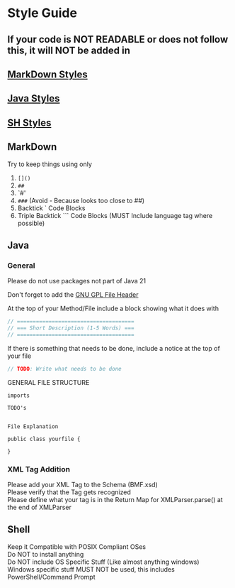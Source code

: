 # Style Guide
  
## If your code is NOT READABLE or does not follow this, it will NOT be added in 
  
## [MarkDown Styles](#markdown)
## [Java Styles](#java)
## [SH Styles](#shell)
  
## MarkDown 
Try to keep things using only
1. `[]()`
2. `##`
3. `#'
4. `###` (Avoid - Because looks too close to ##)
5. Backtick ` Code Blocks
6. Triple Backtick ``` Code Blocks (MUST Include language tag where possible)

## Java
  
### General
  
Please do not use packages not part of Java 21  
  
Don't forget to add the [GNU GPL File Header](HEADER.MD)  
  
At the top of your Method/File include a block showing what it does with
```java
// =====================================
// === Short Description (1-5 Words) ===
// =====================================
```
  
If there is something that needs to be done, include a notice at the top of your file
```java
// TODO: Write what needs to be done
```
  
GENERAL FILE STRUCTURE
```
imports

TODO's


File Explanation

public class yourfile {

}
```
  
### XML Tag Addition
Please add your XML Tag to the Schema (BMF.xsd)  
Please verify that the Tag gets recognized  
Please define what your tag is in the Return Map for XMLParser.parse() at the end of XMLParser  
  
## Shell
Keep it Compatible with POSIX Compliant OSes  
Do NOT to install anything   
Do NOT include OS Specific Stuff (Like almost anything windows)  
Windows specific stuff MUST NOT be used, this includes PowerShell/Command Prompt  
